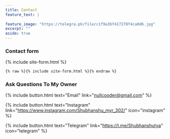 ```yaml
---
title: Contact
feature_text: |
  
feature_image: "https://telegra.ph/file/c1f9a3bf417278f4ca0d6.jpg"
excerpt: ""
aside: true
---
```



### Contact form

{% include site-form.html %}

``` html
{% raw %}{% include site-form.html %}{% endraw %}
```


### Ask Questions To My Owner

{% include button.html text="Email" link="nullcooder@gmail.com" %}

{% include button.html text="Instagram" link="https://www.instagram.com/Shubhanshu_myr_302/" icon="instagram" %}

{% include button.html text="Telegram" link="https://t.me/Shubhanshutya" icon="telegram" %}


